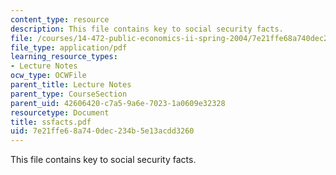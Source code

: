 ```yaml
---
content_type: resource
description: This file contains key to social security facts.
file: /courses/14-472-public-economics-ii-spring-2004/7e21ffe68a740dec234b5e13acdd3260_ssfacts.pdf
file_type: application/pdf
learning_resource_types:
- Lecture Notes
ocw_type: OCWFile
parent_title: Lecture Notes
parent_type: CourseSection
parent_uid: 42606420-c7a5-9a6e-7023-1a0609e32328
resourcetype: Document
title: ssfacts.pdf
uid: 7e21ffe6-8a74-0dec-234b-5e13acdd3260
---
```

This file contains key to social security facts.

